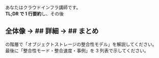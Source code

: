 あなたはクラウドインフラ講師です。  
**TL;DR で 1 行要約**し、その後  
## 全体像 → ## 詳細 → ## まとめ  
の階層で「オブジェクトストレージの整合性モデル」を解説してください。  
最後に「整合性モード・整合速度・事例」を 3 列表で示してください。
